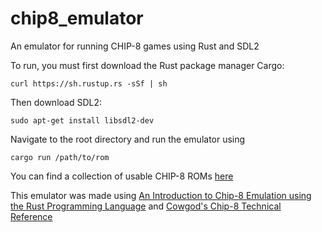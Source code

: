# chip8_emulator

An emulator for running CHIP-8 games using Rust and SDL2

To run, you must first download the Rust package manager Cargo:
```
curl https://sh.rustup.rs -sSf | sh
```

Then download SDL2:
```
sudo apt-get install libsdl2-dev
```

Navigate to the root directory and run the emulator using

```
cargo run /path/to/rom
```

You can find a collection of usable CHIP-8 ROMs [here](https://www.zophar.net/pdroms/chip8/chip-8-games-pack.html)

This emulator was made using [An Introduction to Chip-8 Emulation using the Rust Programming Language](https://github.com/aquova/chip8-book) and [Cowgod's Chip-8 Technical Reference](http://devernay.free.fr/hacks/chip8/C8TECH10.HTM#keyboard)
